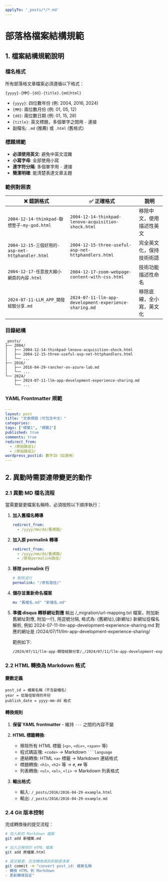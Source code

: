```yaml
---
applyTo: '_posts/*/*.md'
---
```


# 部落格檔案結構規範

## 1. 檔案結構規範說明

### 檔名格式
所有部落格文章檔案必須遵循以下格式：
```
{yyyy}-{MM}-{dd}-{title}.{md|html}
```

- `{yyyy}`: 四位數年份 (例: 2004, 2016, 2024)
- `{MM}`: 兩位數月份 (例: 01, 05, 12)
- `{dd}`: 兩位數日期 (例: 01, 15, 28)
- `{title}`: 英文標題，多個單字之間用 `-` 連接
- 副檔名: `.md` (推薦) 或 `.html` (舊格式)

### 標題規範
- **必須使用英文**: 避免中英文混雜
- **小寫字母**: 全部使用小寫
- **連字符分隔**: 多個單字用 `-` 連接
- **簡潔明確**: 能清楚表達文章主題

### 範例對照表

| ❌ 錯誤格式 | ✅ 正確格式 | 說明 |
|------------|------------|------|
| `2004-12-14-thinkpad-聯想墊子-my-god.html` | `2004-12-14-thinkpad-lenovo-acquisition-shock.html` | 移除中文，使用描述性英文 |
| `2004-12-15-三個好用的-asp-net-httphandler.html` | `2004-12-15-three-useful-asp-net-httphandlers.html` | 完全英文化，保持技術術語 |
| `2004-12-17-任意放大縮小網頁的內容.html` | `2004-12-17-zoom-webpage-content-with-css.html` | 技術功能描述性命名 |
| `2024-07-11-LLM_APP_開發經驗分享.md` | `2024-07-11-llm-app-development-experience-sharing.md` | 移除底線，全小寫，英文化 |

### 目錄結構
```
_posts/
├── 2004/
│   ├── 2004-12-14-thinkpad-lenovo-acquisition-shock.html
│   ├── 2004-12-15-three-useful-asp-net-httphandlers.html
│   └── ...
├── 2016/
│   ├── 2016-04-29-rancher-on-azure-lab.md
│   └── ...
└── 2024/
    ├── 2024-07-11-llm-app-development-experience-sharing.md
    └── ...
```

### YAML Frontmatter 規範
```yaml
---
layout: post
title: "文章標題（可包含中文）"
categories: 
tags: ["標籤1", "標籤2"]
published: true
comments: true
redirect_from:
  - /原始路徑1/
  - /原始路徑2/
wordpress_postid: 數字ID（如適用）
---
```

## 2. 異動時需要連帶變更的動作

### 2.1 異動 MD 檔名流程

當需要變更檔案名稱時，必須按照以下順序執行：

1. **加入舊檔名轉導**
   ```yaml
   redirect_from:
     - /yyyy/mm/dd/舊標題/
   ```

2. **加入原 permalink 轉導**
   ```yaml
   redirect_from:
     - /yyyy/mm/dd/舊標題/
     - /原有permalink路徑/
   ```

3. **移除 permalink 行**
   ```yaml
   # 刪除這行
   permalink: "/原有路徑/"
   ```

4. **儲存並重新命名檔案**
   ```bash
   mv "舊檔名.md" "新檔名.md"
   ```

5. **準備 disqus 轉移網址對應**
   輸出 /_migration/url-mapping.txt 檔案，附加新舊網址對應, 附加一行, 用逗號分隔, 格式為: {舊網址},{新網址}
   新網址從檔名解析, 例如 2024-07-11-llm-app-development-experience-sharing.md 對應的網址是 /2024/07/11/llm-app-development-experience-sharing/

   範例如下:
   ```txt
   /2024/07/11/llm-app-開發經驗分享/,/2024/07/11/llm-app-development-experience-sharing/
   ```
   
### 2.2 HTML 轉換為 Markdown 格式

#### 變數定義
```
post_id = 檔案名稱（不含副檔名）
year = 從路徑取得的年份
publish_date = yyyy-mm-dd 格式
```

#### 轉換規則
1. **保留 YAML frontmatter** - 維持 `---` 之間的內容不變
2. **HTML 標籤轉換**:
   - 移除所有 HTML 標籤 (`<p>`, `<div>`, `<span>` 等)
   - 程式碼區塊: `<code>` → Markdown ` ```language `
   - 連結轉換: HTML `<a>` 標籤 → Markdown 連結格式
   - 標題轉換: `<h1>`, `<h2>` 等 → `#`, `##` 等
   - 列表轉換: `<ul>`, `<ol>`, `<li>` → Markdown 列表格式

3. **輸出格式**:
   - 輸入: `/_posts/2016/2016-04-29-example.html`
   - 輸出: `/_posts/2016/2016-04-29-example.md`

### 2.4 Git 版本控制

完成轉換後的提交流程：
```bash
# 加入新的 Markdown 檔案
git add 新檔案.md

# 加入已移除的 HTML 檔案
git add 原檔案.html

# 提交變更，包含轉換資訊和驗證清單
git commit -m "convert post_id: 檔案名稱
- 轉換 HTML 到 Markdown
- 更新轉導設定"
```